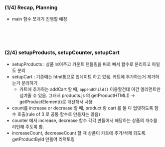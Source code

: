 
### (1/4) Recap, Planning

- main 함수 쪼개기 진행할 예정

<br/><br/><br/>


### (2/4) setupProducts, setupCounter, setupCart

- setupProducts : 상품 보여주고 카운트 핸들링을 따로 빼서 함수로 분리하고 파일도 분리
- setupCart : 기존에는 html통으로 업데이트 하고 있음. 카트에 추가하는거 제거하는거 분리하기
    - 카트에 추가하는 addCart 할 때, `appendChild()` 이용할건데 이건 엘리먼트만 넘겨줄 수 있음.
    그래서 products.js 의 getProductHTML() → getProductElement()로 개선해서 사용
- count를 increase or decrease 할 때, product 랑 cart 를 둘 다 업뎃하도록 함수 호출(rule of 3 로 공통 함수로 만들지는 않음)
- counter 에서 increase, decrease 함수 각각 만들어서 해당하는 상품의 개수를 리턴해 주도록 함.
- increaseCount, decreaseCount 할 때 상품이 카트에 추가/삭제 되도록. getProductById 만들어 리팩토링
